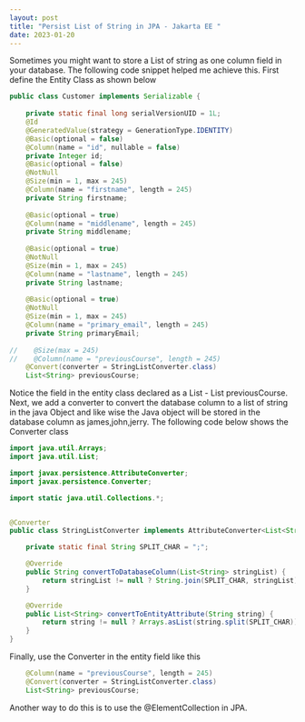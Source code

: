 ```yaml
---
layout: post
title: "Persist List of String in JPA - Jakarta EE "
date: 2023-01-20 
---
```


Sometimes you might want to store a List of string as one column field in your database. The following code snippet 
helped me achieve this. First define the Entity Class as shown below

```java
public class Customer implements Serializable {
    
    private static final long serialVersionUID = 1L;
    @Id
    @GeneratedValue(strategy = GenerationType.IDENTITY)
    @Basic(optional = false)
    @Column(name = "id", nullable = false)
    private Integer id;
    @Basic(optional = false)
    @NotNull
    @Size(min = 1, max = 245)
    @Column(name = "firstname", length = 245)
    private String firstname;
    
    @Basic(optional = true)
    @Column(name = "middlename", length = 245)
    private String middlename;
    
    @Basic(optional = true)
    @NotNull
    @Size(min = 1, max = 245)
    @Column(name = "lastname", length = 245)
    private String lastname;
    
    @Basic(optional = true)
    @NotNull
    @Size(min = 1, max = 245)
    @Column(name = "primary_email", length = 245)
    private String primaryEmail;
    
//    @Size(max = 245)
//    @Column(name = "previousCourse", length = 245)
    @Convert(converter = StringListConverter.class)
    List<String> previousCourse;

```

Notice the field in the entity class declared as a List - List<String> previousCourse. Next, we add a converter to convert
the database column to a list of string in the java Object and like wise the Java object will be stored in the database column
as james,john,jerry. The following code below shows the Converter class

```java
import java.util.Arrays;
import java.util.List;

import javax.persistence.AttributeConverter;
import javax.persistence.Converter;

import static java.util.Collections.*;


@Converter
public class StringListConverter implements AttributeConverter<List<String>, String> {

    private static final String SPLIT_CHAR = ";";

    @Override
    public String convertToDatabaseColumn(List<String> stringList) {
        return stringList != null ? String.join(SPLIT_CHAR, stringList) : "";
    }

    @Override
    public List<String> convertToEntityAttribute(String string) {
        return string != null ? Arrays.asList(string.split(SPLIT_CHAR)) : emptyList();
    }
}

```
Finally, use the Converter in the entity field like this

```java
    @Column(name = "previousCourse", length = 245)
    @Convert(converter = StringListConverter.class)
    List<String> previousCourse;

```
Another way to do this is to use the @ElementCollection in JPA.
